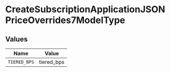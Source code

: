 # CreateSubscriptionApplicationJSONPriceOverrides7ModelType


## Values

| Name         | Value        |
| ------------ | ------------ |
| `TIERED_BPS` | tiered_bps   |